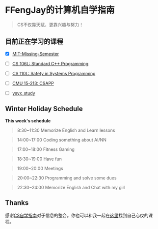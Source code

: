 # FFengJay的计算机自学指南

> CS不仅靠天赋，更靠兴趣与努力！

## 目前正在学习的课程

- [x] [MIT-Missing-Semester](https://missing.csail.mit.edu/)

- [ ] [CS 106L: Standard C++ Programming](http://web.stanford.edu/class/cs106l/)

- [ ] [CS 110L: Safety in Systems Programming](https://reberhardt.com/cs110l/spring-2020/)

- [ ] [CMU 15-213: CSAPP](http://csapp.cs.cmu.edu/)

- [ ] [ysyx_study](https://docs.ysyx.org/schedule.html)


## Winter Holiday Schedule

**This week's schedule**

> 8:30~11:30  Memorize English and Learn lessons

> 14:00~17:00 Coding something about AI/NN

> 17:00~18:00 Fitness Gaming 

> 18:30~19:00 Have fun

> 19:00~20:00 Meetings

> 20:00~22:30 Programming and solve some dues 

> 22:30~24:00 Memorize English and Chat with my girl 

## Thanks

感谢[CS自学指南](https://github.com/PKUFlyingPig/cs-self-learning)对于信息的整合。你也可以和我一起在[这里](https://csdiy.wiki/)找到自己心仪的课程。


